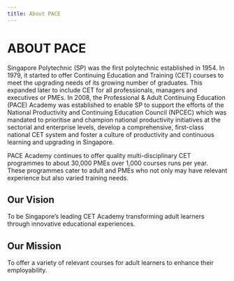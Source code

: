 ```yaml
---
title: About PACE
---
```


# ABOUT PACE

Singapore Polytechnic (SP) was the first polytechnic established in 1954. In 1979, it started to offer 
Continuing Education and Training (CET) courses to meet the upgrading needs of its growing number 
of graduates. This expanded later to include CET for all professionals, managers and executives or 
PMEs. In 2008, the Professional & Adult Continuing Education (PACE) Academy was established to 
enable SP to support the efforts of the National Productivity and Continuing Education Council (NPCEC) 
which was mandated to prioritise and champion national productivity initiatives at the sectorial and 
enterprise levels, develop a comprehensive, first-class national CET system and foster a culture of 
productivity and continuous learning and upgrading in Singapore.

PACE Academy continues to offer quality multi-disciplinary CET programmes to about 30,000 PMEs 
over 1,000 courses runs per year. These programmes cater to adult and PMEs who not only may have 
relevant experience but also varied training needs.

## **Our Vision**

To be Singapore’s leading CET Academy transforming adult learners through innovative educational 
experiences.

## **Our Mission**

To offer a variety of relevant courses for adult learners to enhance their employability.
